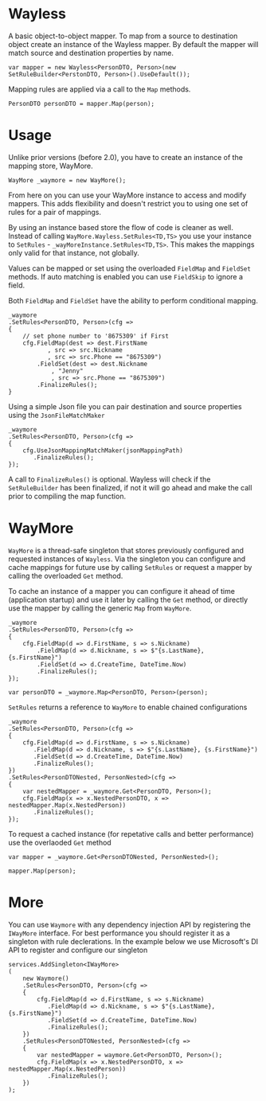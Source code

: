 # Wayless

A basic object-to-object mapper.
To map from a source to destination object create an instance of the Wayless mapper.
By default the mapper will match source and destination properties by name. 

	var mapper = new Wayless<PersonDTO, Person>(new SetRuleBuilder<PerstonDTO, Person>().UseDefault());

Mapping rules are applied via a call to the `Map` methods.

	PersonDTO personDTO = mapper.Map(person);


# Usage
Unlike prior versions (before 2.0), you have to create an instance of the mapping store, WayMore.

	WayMore _waymore = new WayMore();

From here on you can use your WayMore instance to access and modify mappers. This adds flexibility and doesn't
restrict you to using one set of rules for a pair of mappings. 

By using an instance based store the flow of code is cleaner as well. Instead of calling `WayMore.Wayless.SetRules<TD,TS>` you use 
your instance to `SetRules` - `_wayMoreInstance.SetRules<TD,TS>`. This makes the mappings only valid for that instance, not globally.

Values can be mapped or set using the overloaded `FieldMap` and `FieldSet` methods. If auto matching is enabled 
you can use `FieldSkip` to ignore a field.  

Both `FieldMap` and `FieldSet` have the ability to perform conditional mapping.

	_waymore
	.SetRules<PersonDTO, Person>(cfg =>
	{
		// set phone number to '8675309' if First
		cfg.FieldMap(dest => dest.FirstName
			   , src => src.Nickname
			   , src => src.Phone == "8675309")
		    .FieldSet(dest => dest.Nickname
			    , "Jenny"
			    , src => src.Phone == "8675309")
		    .FinalizeRules(); 
	}

Using a simple Json file you can pair destination and source properties using the `JsonFileMatchMaker`

	_waymore
	.SetRules<PersonDTO, Person>(cfg =>
    {
        cfg.UseJsonMappingMatchMaker(jsonMappingPath)
	       .FinalizeRules(); 
    });

A call to `FinalizeRules()` is optional. Wayless will check if the `SetRuleBuilder` has been finalized, if not it will
go ahead and make the call prior to compiling the map function.

# WayMore

`WayMore` is a thread-safe singleton that stores previously configured and requested instances of `Wayless`.
Via the singleton you can configure and cache mappings for future use by calling `SetRules` or request a mapper by calling the
overloaded `Get` method.

To cache an instance of a mapper you can configure it ahead of time (application startup) and use it 
later by calling the `Get` method, or directly use the mapper by calling the generic `Map` from `WayMore`.

	_waymore
	.SetRules<PersonDTO, Person>(cfg =>
	{
		cfg.FieldMap(d => d.FirstName, s => s.Nickname)
		    .FieldMap(d => d.Nickname, s => $"{s.LastName}, {s.FirstName}")
		    .FieldSet(d => d.CreateTime, DateTime.Now)
		    .FinalizeRules(); 
	});

	var personDTO = _waymore.Map<PersonDTO, Person>(person);

`SetRules` returns a reference to `WayMore` to enable chained configurations 

	_waymore
	.SetRules<PersonDTO, Person>(cfg =>
	{
		cfg.FieldMap(d => d.FirstName, s => s.Nickname)
		   .FieldMap(d => d.Nickname, s => $"{s.LastName}, {s.FirstName}")
		   .FieldSet(d => d.CreateTime, DateTime.Now)
		   .FinalizeRules(); 
	})
	.SetRules<PersonDTONested, PersonNested>(cfg =>
	{
		var nestedMapper = _waymore.Get<PersonDTO, Person>();
		cfg.FieldMap(x => x.NestedPersonDTO, x => nestedMapper.Map(x.NestedPerson))
		   .FinalizeRules(); 
	});


To request a cached instance (for repetative calls and better performance) use the overlaoded `Get` method

	var mapper = _waymore.Get<PersonDTONested, PersonNested>();

	mapper.Map(person);


# More

You can use `Waymore` with any dependency injection API by registering the `IWayMore` interface. For best performance
you should register it as a singleton with rule declerations. In the example below we use Microsoft's DI API to 
register and configure our singleton 

	services.AddSingleton<IWayMore>
	(
		new Waymore()
		.SetRules<PersonDTO, Person>(cfg =>
		{
			cfg.FieldMap(d => d.FirstName, s => s.Nickname)
			   .FieldMap(d => d.Nickname, s => $"{s.LastName}, {s.FirstName}")
			   .FieldSet(d => d.CreateTime, DateTime.Now)
			   .FinalizeRules(); 
		})
		.SetRules<PersonDTONested, PersonNested>(cfg =>
		{
			var nestedMapper = waymore.Get<PersonDTO, Person>();
			cfg.FieldMap(x => x.NestedPersonDTO, x => nestedMapper.Map(x.NestedPerson))
			   .FinalizeRules(); 
		})
	);
